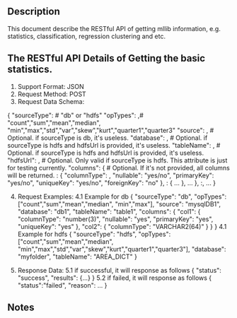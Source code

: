 
Description
-----------
This document describe the RESTful API of getting mllib information, e.g. statistics, classification, regression clustering and etc.

The RESTful API Details of Getting the basic statistics.
-------------
1. Support Format: JSON
2. Request Method: POST
3. Request Data Schema:

{
    "sourceType": <sourceType>  # "db" or "hdfs"
    "opTypes": <outputTypeList>,# "count","sum","mean","median", "min","max","std","var","skew","kurt","quarter1","quarter3"
    "source": <sourceName>,     # Optional. if sourceType is db, it's useless.
    "database": <databaseName>, # Optional. if sourceType is hdfs and hdfsUrl is provided, it's useless.
    "tableName": <tableName>,   # Optional. if sourceType is hdfs and hdfsUrl is provided, it's useless.
    "hdfsUrl": <hdfsUrl>,       # Optional. Only valid if sourceType is hdfs. This attribute is just for testing currently.
    "columns": {                # Optional. If it's not provided, all columns will be returned.
        <columnName1>: {
            "columnType": <columnType>,
            "nullable": "yes/no",
            "primaryKey": "yes/no",
            "uniqueKey": "yes/no",
            "foreignKey": "no"
        },
        <columnName2>: {
            ...
        },
        ...
    },
    <otherProperty>:<otherValue>,
    ...
}


4. Request Examples:
4.1 Example for db
{
    "sourceType": "db",
    "opTypes": ["count","sum","mean","median", "min","max"],
    "source": "mysqlDB1",
    "database": "db1",
    "tableName": "table1",
    "columns": {
        "col1": {
            "columnType": "number(3)",
            "nullable": "yes",
            "primaryKey": "yes",
            "uniqueKey": "yes"
        },
        "col2": {
            "columnType": "VARCHAR2(64)"
        }
    }
}
4.1 Example for hdfs
{
    "sourceType": "hdfs",
    "opTypes": ["count","sum","mean","median", "min","max","std","var","skew","kurt","quarter1","quarter3"],
    "database": "myfolder",
    "tableName": "AREA_DICT"
}

5. Response Data:
5.1 if successful, it will response as follows
{ "status": "success",
"results": {...} }
5.2 if failed, it will response as follows
{ "status":"failed", "reason": ... }


Notes
-------------

